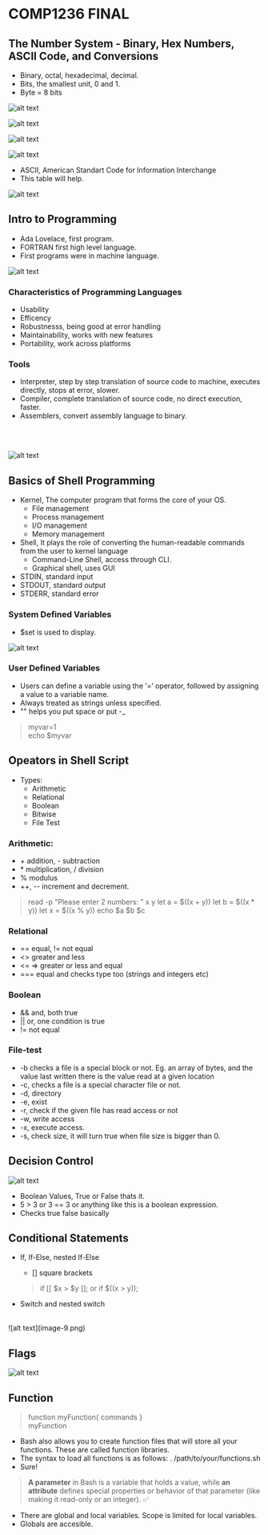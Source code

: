 # COMP1236 FINAL

## The Number System - Binary, Hex Numbers, ASCII Code, and Conversions

- Binary, octal, hexadecimal, decimal.
- Bits, the smallest unit, 0 and 1.
- Byte = 8 bits
  
 ![alt text](img/image.png)

 ![alt text](img/image-1.png)

 ![alt text](img/image-2.png) 
 
 ![alt text](img/image-3.png)

 - ASCII, American Standart Code for Information Interchange
 - This table will help.

![alt text](img/image-4.png)

## Intro to Programming

- Ada Lovelace, first program.
- FORTRAN first high level language.
- First programs were in machine language.

![alt text](img/image-5.png)

### Characteristics of Programming Languages

- Usability
- Efficency
- Robustnesss, being good at error handling
- Maintainability, works with new features
- Portability, work across platforms

### Tools

- Interpreter, step by step translation of source code to machine, executes directly, stops at error, slower.
- Compiler, complete translation of source code, no direct execution, faster.
- Assemblers, convert assembly language to binary.

<br>
<br>

![alt text](img/image-6.png)

## Basics of Shell Programming

- Kernel, The computer program that forms the core of your OS.
  - File management
  - Process management
  - I/O management
  - Memory management
- Shell, It plays the role of converting the human-readable commands from the
user to kernel language
  - Command-Line Shell, access through CLI.
  - Graphical shell, uses GUI
- STDIN, standard input
- STDOUT, standard output
- STDERR, standard error

### System Defined Variables

- $set is used to display.

![alt text](img/image-7.png)

### User Defined Variables

- Users can define a variable using the ‘=’ operator, followed by assigning a value to a variable name.
- Always treated as strings unless specified.
- "" helps you put space or put -_
> myvar=1 <br>
> echo $myvar

## Opeators in Shell Script

- Types:
  - Arithmetic
  - Relational
  - Boolean
  - Bitwise
  - File Test


### Arithmetic:
  - \+ addition, \- subtraction
  - \* multiplication, \/ division
  - \% modulus
  - \++, \-- increment and decrement.

> read -p "Please enter 2 numbers: " x y
> let a = $((x + y))
> let b = $((x * y))
> let x = $((x % y))
> echo $a $b $c


### Relational

- \== equal, \!= not equal
- <> greater and less
- <= => greater or less and equal
- \=== equal and checks type too (strings and integers etc)

### Boolean

- && and, both true
- || or, one condition is true
- != not equal

### File-test
- -b checks a file is a special block or not. Eg. an array of bytes, and the value last
written there is the value read at a given location
- -c, checks a file is a special character file or not.
- -d, directory
- -e, exist
- -r, check if the given file has read access or not
- -w, write access
- -x, execute access.
- -s, check size, it will turn true when file size is bigger than 0.

## Decision Control

![alt text](img/image-8.png)

- Boolean Values, True or False thats it.
- 5 > 3 or 3 == 3 or anything like this is a boolean expression.
- Checks true false basically


## Conditional Statements

- If, If-Else, nested If-Else
  - [] square brackets
  > if [[ $x > $y ]]; or if $((x > y));
  
- Switch and nested switch
<br>
![alt text](image-9.png)


## Flags
![alt text](img/image-12.png)

## Function

> function myFunction{ 
 > commands
>} <br>
>myFunction

- Bash also allows you to create function files that will store all your functions. These are called function libraries.
- The syntax to load all functions is as follows:
. /path/to/your/functions.sh
- Sure!

> **A parameter** in Bash is a variable that holds a value, while **an attribute** defines special properties or behavior of that parameter (like making it read-only or an integer). ✅

- There are global and local variables. Scope is limited for local variables.
- Globals are accesible.